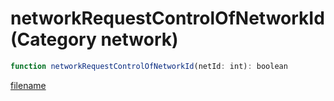 # networkRequestControlOfNetworkId (Category network)

```js
function networkRequestControlOfNetworkId(netId: int): boolean
```

[filename](networkRequestControlOfNetworkId_m.md ':include')